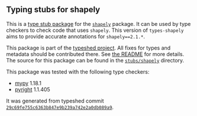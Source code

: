 ## Typing stubs for shapely

This is a [type stub package](https://typing.python.org/en/latest/tutorials/external_libraries.html)
for the [`shapely`](https://github.com/shapely/shapely) package. It can be used by type checkers
to check code that uses `shapely`. This version of
`types-shapely` aims to provide accurate annotations for
`shapely==2.1.*`.

This package is part of the [typeshed project](https://github.com/python/typeshed).
All fixes for types and metadata should be contributed there.
See [the README](https://github.com/python/typeshed/blob/main/README.md)
for more details. The source for this package can be found in the
[`stubs/shapely`](https://github.com/python/typeshed/tree/main/stubs/shapely)
directory.

This package was tested with the following type checkers:
* [mypy](https://github.com/python/mypy/) 1.18.1
* [pyright](https://github.com/microsoft/pyright) 1.1.405

It was generated from typeshed commit
[`29c69fe755c6363b847e9b239a742e2a0db089a9`](https://github.com/python/typeshed/commit/29c69fe755c6363b847e9b239a742e2a0db089a9).